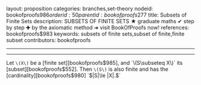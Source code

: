 layout: proposition
categories: branches,set-theory
nodeid: bookofproofs$986
orderid: 50
parentid: bookofproofs$277
title: Subsets of Finite Sets
description: SUBSETS OF FINITE SETS ★ graduate maths ✔ step by step ✚ by the axiomatic method ➜ visit BookOfProofs now!
references: bookofproofs$983
keywords: subsets of finite sets,subset of finite,finite subset
contributors: bookofproofs

---


---

Let `\(X\)` be a [finite set][bookofproofs$985], and `\(S\subseteq X\)` its [subset][bookofproofs$552]. Then `\(S\)` is also finite and has the [cardinality][bookofproofs$980] `$|S|\le |X|.$`
